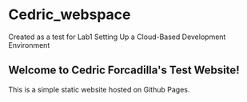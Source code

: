 # Cedric_webspace
Created as a test for Lab1  Setting Up a Cloud-Based Development Environment  
<!DOCTYPE html>
<html>
<head>
	<title>My Webspace</title>
</head>
<body>
	<h2>Welcome to Cedric Forcadilla's Test Website!</h1>
	<p>This is a simple static website hosted on Github Pages.</p>
</body>
</html>
